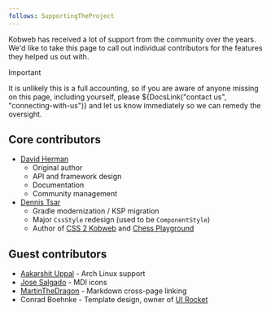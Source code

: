 ```yaml
---
follows: SupportingTheProject
---
```


Kobweb has received a lot of support from the community over the years. We'd like to take this page to call out
individual contributors for the features they helped us out with. 

> [!IMPORTANT]
> It is unlikely this is a full accounting, so if you are aware of anyone missing on this page, including yourself,
> please ${DocsLink("contact us", "connecting-with-us")} and let us know immediately so we can remedy the oversight.

## Core contributors

* [David Herman](https://github.com/bitspittle)
  * Original author
  * API and framework design
  * Documentation
  * Community management
* [Dennis Tsar](https://github.com/DennisTsar)
  * Gradle modernization / KSP migration
  * Major `CssStyle` redesign (used to be `ComponentStyle`)
  * Author of [CSS 2 Kobweb](https://opletter.github.io/css2kobweb/) and [Chess Playground](http://chess-playground.fly.dev/)

## Guest contributors

* [Aakarshit Uppal](https://github.com/aksh1618) - Arch Linux support
* [Jose Salgado](https://github.com/jassycliq) - MDI icons
* [MartinTheDragon](https://github.com/MartinTheDragon) - Markdown cross-page linking
* Conrad Boehnke - Template design, owner of [UI Rocket](https://ui-rocket.com)
